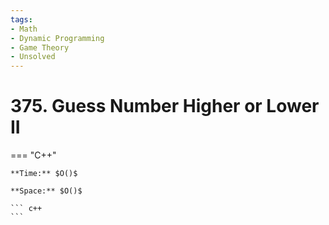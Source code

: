 ```yaml
---
tags:
- Math
- Dynamic Programming
- Game Theory
- Unsolved
---
```



# 375. Guess Number Higher or Lower II

=== "C++"

    **Time:** $O()$

    **Space:** $O()$

    ``` c++
    ```